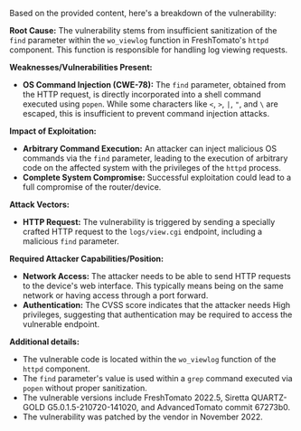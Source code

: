 Based on the provided content, here's a breakdown of the vulnerability:

**Root Cause:**
The vulnerability stems from insufficient sanitization of the `find` parameter within the `wo_viewlog` function in FreshTomato's `httpd` component. This function is responsible for handling log viewing requests.

**Weaknesses/Vulnerabilities Present:**
- **OS Command Injection (CWE-78):** The `find` parameter, obtained from the HTTP request, is directly incorporated into a shell command executed using `popen`. While some characters like `<`, `>`, `|`, `"`, and `\` are escaped, this is insufficient to prevent command injection attacks.

**Impact of Exploitation:**
- **Arbitrary Command Execution:** An attacker can inject malicious OS commands via the `find` parameter, leading to the execution of arbitrary code on the affected system with the privileges of the `httpd` process.
- **Complete System Compromise:** Successful exploitation could lead to a full compromise of the router/device.

**Attack Vectors:**
- **HTTP Request:** The vulnerability is triggered by sending a specially crafted HTTP request to the `logs/view.cgi` endpoint, including a malicious `find` parameter.

**Required Attacker Capabilities/Position:**
- **Network Access:** The attacker needs to be able to send HTTP requests to the device's web interface. This typically means being on the same network or having access through a port forward.
- **Authentication:** The CVSS score indicates that the attacker needs High privileges, suggesting that authentication may be required to access the vulnerable endpoint.

**Additional details:**
- The vulnerable code is located within the `wo_viewlog` function of the `httpd` component.
- The `find` parameter's value is used within a `grep` command executed via `popen` without proper sanitization.
- The vulnerable versions include FreshTomato 2022.5, Siretta QUARTZ-GOLD G5.0.1.5-210720-141020, and AdvancedTomato commit 67273b0.
- The vulnerability was patched by the vendor in November 2022.